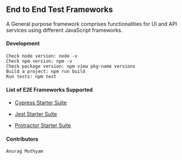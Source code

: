 ## End to End Test Frameworks

A General purpose framework comprises functionalities for UI and API services using different JavaScript frameworks.

#### Development
```properties
Check node version: node -v
Check npm version: npm -v
Check package version: npm view pkg-name versions
Build a project: npm run build
Run tests: npm test
```

#### List of E2E Frameworks Supported
- [Cypress Starter Suite](https://github.com/aryaghan-mutum/e2e-test-frameworks/tree/master/cypress-starter-suite)

- [Jest Starter Suite](https://github.com/aryaghan-mutum/e2e-test-frameworks/tree/master/jest-starter-suite)

- [Protractor Starter Suite](https://github.com/aryaghan-mutum/e2e-test-frameworks/tree/master/protractor-starter-suite)

#### Contributors
```properties
Anurag Muthyam
```